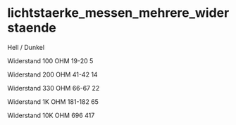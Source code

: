 # lichtstaerke_messen_mehrere_widerstaende

Hell   /   Dunkel

Widerstand 100 OHM    19-20     5

Widerstand 200 OHM    41-42     14

Widerstand 330 OHM    66-67     22

Widerstand 1K OHM     181-182   65

Widerstand 10K OHM    696       417
